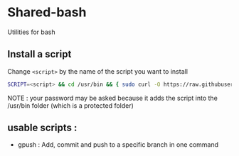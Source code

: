  # Shared-bash

Utilities for bash

## Install a script

Change `<script>` by the name of the script you want to install

```bash
SCRIPT=<script> && cd /usr/bin && { sudo curl -O https://raw.githubusercontent.com/lennygir/shared-bash/master/$SCRIPT ; cd -; } && cd /usr/share/man/man1/ && { sudo curl -O https://raw.githubusercontent.com/lennygir/shared-bash/master/$SCRIPT.1.gz ; cd -; } && sudo chmod +x /usr/bin/$SCRIPT
```

NOTE : your password may be asked because it adds the script into the /usr/bin folder (which is a protected folder)

## usable scripts : 
- gpush : Add, commit and push to a specific branch in one command
